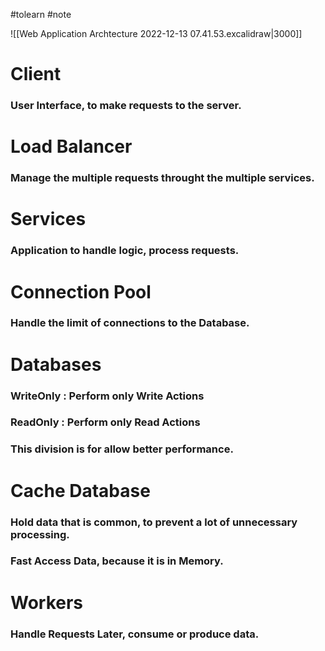 #tolearn #note 

![[Web Application Archtecture 2022-12-13 07.41.53.excalidraw|3000]]

# Client 

### User Interface, to make requests to the server.

# Load Balancer

### Manage the multiple requests throught the multiple services.

# Services

### Application to handle logic, process requests.

# Connection Pool

### Handle the limit of connections to the Database.

# Databases

### WriteOnly : Perform only Write Actions

### ReadOnly : Perform only Read Actions

### This division is for allow better performance.

# Cache Database

### Hold data that is common, to prevent a lot of unnecessary processing.

### Fast Access Data, because it is in Memory.

# Workers

### Handle Requests Later, consume or produce data.